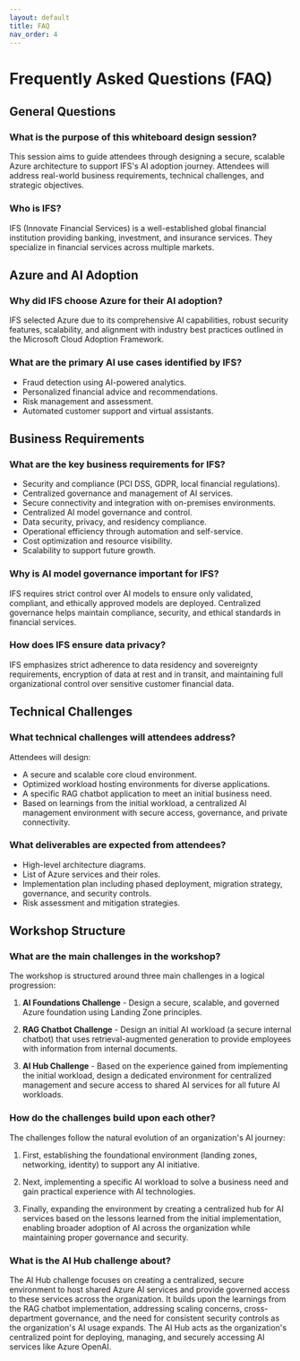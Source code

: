 ```yaml
---
layout: default
title: FAQ
nav_order: 4
---
```


# Frequently Asked Questions (FAQ)

## General Questions

### What is the purpose of this whiteboard design session?

This session aims to guide attendees through designing a secure, scalable Azure architecture to support IFS's AI adoption journey. Attendees will address real-world business requirements, technical challenges, and strategic objectives.

### Who is IFS?

IFS (Innovate Financial Services) is a well-established global financial institution providing banking, investment, and insurance services. They specialize in financial services across multiple markets.

## Azure and AI Adoption

### Why did IFS choose Azure for their AI adoption?

IFS selected Azure due to its comprehensive AI capabilities, robust security features, scalability, and alignment with industry best practices outlined in the Microsoft Cloud Adoption Framework.

### What are the primary AI use cases identified by IFS?

- Fraud detection using AI-powered analytics.
- Personalized financial advice and recommendations.
- Risk management and assessment.
- Automated customer support and virtual assistants.

## Business Requirements

### What are the key business requirements for IFS?

- Security and compliance (PCI DSS, GDPR, local financial regulations).
- Centralized governance and management of AI services.
- Secure connectivity and integration with on-premises environments.
- Centralized AI model governance and control.
- Data security, privacy, and residency compliance.
- Operational efficiency through automation and self-service.
- Cost optimization and resource visibility.
- Scalability to support future growth.

### Why is AI model governance important for IFS?

IFS requires strict control over AI models to ensure only validated, compliant, and ethically approved models are deployed. Centralized governance helps maintain compliance, security, and ethical standards in financial services.

### How does IFS ensure data privacy?

IFS emphasizes strict adherence to data residency and sovereignty requirements, encryption of data at rest and in transit, and maintaining full organizational control over sensitive customer financial data.

## Technical Challenges

### What technical challenges will attendees address?

Attendees will design:

- A secure and scalable core cloud environment.
- Optimized workload hosting environments for diverse applications.
- A specific RAG chatbot application to meet an initial business need.
- Based on learnings from the initial workload, a centralized AI management environment with secure access, governance, and private connectivity.

### What deliverables are expected from attendees?

- High-level architecture diagrams.
- List of Azure services and their roles.
- Implementation plan including phased deployment, migration strategy, governance, and security controls.
- Risk assessment and mitigation strategies.

## Workshop Structure

### What are the main challenges in the workshop?

The workshop is structured around three main challenges in a logical progression:

1. **AI Foundations Challenge** - Design a secure, scalable, and governed Azure foundation using Landing Zone principles.

2. **RAG Chatbot Challenge** - Design an initial AI workload (a secure internal chatbot) that uses retrieval-augmented generation to provide employees with information from internal documents.

3. **AI Hub Challenge** - Based on the experience gained from implementing the initial workload, design a dedicated environment for centralized management and secure access to shared AI services for all future AI workloads.

### How do the challenges build upon each other?

The challenges follow the natural evolution of an organization's AI journey:

1. First, establishing the foundational environment (landing zones, networking, identity) to support any AI initiative.

2. Next, implementing a specific AI workload to solve a business need and gain practical experience with AI technologies.

3. Finally, expanding the environment by creating a centralized hub for AI services based on the lessons learned from the initial implementation, enabling broader adoption of AI across the organization while maintaining proper governance and security.

### What is the AI Hub challenge about?

The AI Hub challenge focuses on creating a centralized, secure environment to host shared Azure AI services and provide governed access to these services across the organization. It builds upon the learnings from the RAG chatbot implementation, addressing scaling concerns, cross-department governance, and the need for consistent security controls as the organization's AI usage expands. The AI Hub acts as the organization's centralized point for deploying, managing, and securely accessing AI services like Azure OpenAI.
